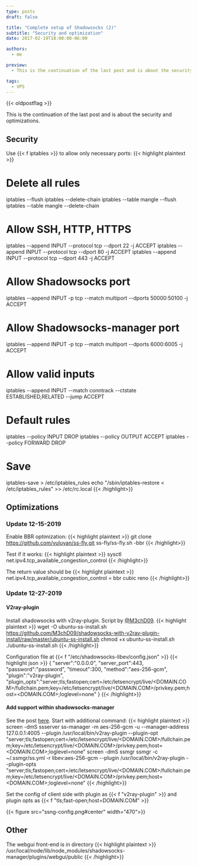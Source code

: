 ```yaml
---
type: posts
draft: false

title: "Complete setup of Shadowsocks (2)"
subtitle: "Security and optimization"
date: 2017-02-19T18:00:00-06:00

authors:
  - me

preview:
  - This is the continuation of the last post and is about the security and optimizations.

tags:
  - VPS
---
```

{{< oldpostflag >}}

This is the continuation of the last post and is about the security and optimizations.
## Security
Use {{< f iptables  >}} to allow only necessary ports:
{{< highlight plaintext >}}
# Delete all rules
iptables --flush
iptables --delete-chain
iptables --table mangle --flush
iptables --table mangle --delete-chain

# Allow SSH, HTTP, HTTPS
iptables --append INPUT --protocol tcp --dport 22 -j ACCEPT
iptables --append INPUT --protocol tcp --dport 80 -j ACCEPT
iptables --append INPUT --protocol tcp --dport 443 -j ACCEPT

# Allow Shadowsocks port
iptables --append INPUT -p tcp --match multiport --dports 50000:50100 -j ACCEPT

# Allow Shadowsocks-manager port
iptables --append INPUT -p tcp --match multiport --dports 6000:6005 -j ACCEPT

# Allow valid inputs
iptables --append INPUT --match conntrack --ctstate ESTABLISHED,RELATED --jump ACCEPT

# Default rules
iptables --policy INPUT DROP
iptables --policy OUTPUT ACCEPT
iptables --policy FORWARD DROP

# Save
iptables-save > /etc/iptables_rules
echo "/sbin/iptables-restore < /etc/iptables_rules" >> /etc/rc.local
{{< /highlight>}}



## Optimizations

### Update 12-15-2019
Enable BBR optimization:
{{< highlight plaintext >}}
git clone https://github.com/yuluyan/ss-fly.git
ss-fly/ss-fly.sh -bbr
{{< /highlight>}}

Test if it works:
{{< highlight plaintext >}}
sysctl net.ipv4.tcp_available_congestion_control
{{< /highlight>}}

The return value should be 
{{< highlight plaintext >}}
net.ipv4.tcp_available_congestion_control = bbr cubic reno
{{< /highlight>}}

### Update 12-27-2019
#### V2ray-plugin
Install shadowsocks with v2ray-plugin. Script by [@M3chD09](https://github.com/M3chD09/shadowsocks-with-v2ray-plugin-install).
{{< highlight plaintext >}}
wget -O ubuntu-ss-install.sh https://github.com/M3chD09/shadowsocks-with-v2ray-plugin-install/raw/master/ubuntu-ss-install.sh
chmod +x ubuntu-ss-install.sh
./ubuntu-ss-install.sh
{{< /highlight>}}

Configuration file at {{< f "/etc/shadowsocks-libev/config.json" >}}
{{< highlight json >}}
{
    "server":"0.0.0.0",
    "server_port":443,
    "password":"password",
    "timeout":300,
    "method":"aes-256-gcm",
    "plugin":"v2ray-plugin",
    "plugin_opts":"server;tls;fastopen;cert=/etc/letsencrypt/live/<DOMAIN.COM>/fullchain.pem;key=/etc/letsencrypt/live/<DOMAIN.COM>/privkey.pem;host=<DOMAIN.COM>;loglevel=none"
}
{{< /highlight>}}

#### Add support within shadowsocks-manager
See the post [here](https://dasmz.com/?p=141). Start with additional command:
{{< highlight plaintext >}}
screen -dmS ssserver ss-manager -m aes-256-gcm -u --manager-address 127.0.0.1:4005 --plugin /usr/local/bin/v2ray-plugin --plugin-opt "server;tls;fastopen;cert=/etc/letsencrypt/live/<DOMAIN.COM>/fullchain.pem;key=/etc/letsencrypt/live/<DOMAIN.COM>/privkey.pem;host=<DOMAIN.COM>;loglevel=none"
screen -dmS ssmgr ssmgr -c ~/.ssmgr/ss.yml -r libev:aes-256-gcm --plugin /usr/local/bin/v2ray-plugin --plugin-opts "server;tls;fastopen;cert=/etc/letsencrypt/live/<DOMAIN.COM>/fullchain.pem;key=/etc/letsencrypt/live/<DOMAIN.COM>/privkey.pem;host=<DOMAIN.COM>;loglevel=none"
{{< /highlight>}}

Set the config of client side with plugin as {{< f "v2ray-plugin" >}} and plugin opts as {{< f "tls;fast-open;host=DOMAIN.COM" >}}

{{< figure src="ssng-config.png#center" width="470">}}


## Other
The webgui front-end is in directory
{{< highlight plaintext >}}
/usr/local/node/lib/node_modules/shadowsocks-manager/plugins/webgui/public
{{< /highlight>}}
